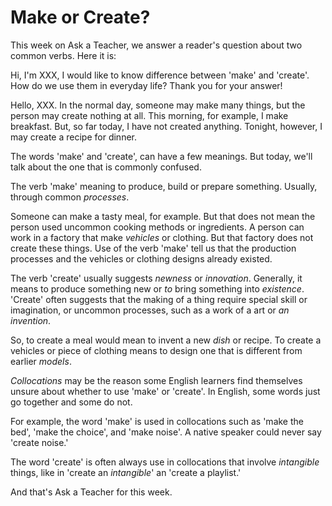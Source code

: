 # Make or Create?

This week on Ask a Teacher, we answer a reader's question about two common verbs. Here it is:

Hi, I'm XXX, I would like to know difference between 'make' and 'create'. How do we use them in everyday life? Thank you for your answer!

Hello, XXX. In the normal day, someone may make many things, but the person may create nothing at all. This morning, for example, I make breakfast. But, so far today, I have not created anything. Tonight, however, I may create a recipe for dinner.

The words 'make' and 'create', can have a few meanings. But today, we'll talk about the one that is commonly confused.

The verb 'make' meaning to produce, build or prepare something. Usually, through common _processes_.

Someone can make a tasty meal, for example. But that does not mean the person used uncommon cooking methods or ingredients. A person can work in a factory that make _vehicles_ or clothing. But that factory does not create these things. Use of the verb 'make' tell us that the production processes and the vehicles or clothing designs already existed.

The verb 'create' usually suggests _newness_ or _innovation_. Generally, it means to produce something new or _to_ bring something into _existence_. 'Create' often suggests that the making of a thing require special skill or imagination, or uncommon processes, such as a work of a art or _an invention_.

So, to create a meal would mean to invent a new _dish_ or recipe. To create a vehicles or piece of clothing means to design one that is different from earlier _models_.

_Collocations_ may be the reason some English learners find themselves unsure about whether to use 'make' or 'create'. In English, some words just go together and some do not.

For example, the word 'make' is used in collocations such as 'make the bed', 'make the choice', and 'make noise'. A native speaker could never say 'create noise.'

The word 'create' is often always use in collocations that involve _intangible_ things, like in 'create an _intangible_' an 'create a playlist.'

And that's Ask a Teacher for this week.
